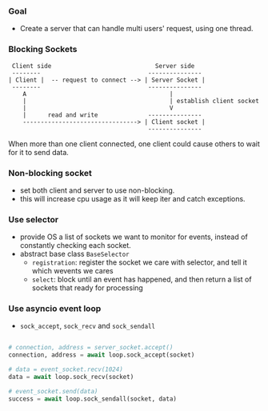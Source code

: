 ### Goal
- Create a server that can handle multi users' request, using one thread.

### Blocking Sockets

```
 Client side                             Server side
 --------                              ---------------
| Client |  -- request to connect --> | Server Socket |
 --------                              ---------------
    A                                        |
    |                                        | establish client socket
    |                                        V
    |      read and write              ---------------
    --------------------------------> | Client socket |
                                       ---------------
```
When more than one client connected, one client could cause others to wait for it to send data.


### Non-blocking socket
- set both client and server to use non-blocking.
- this will increase cpu usage as it will keep iter and catch exceptions.

### Use selector
- provide OS a list of sockets we want to monitor for events, instead of constantly checking each socket.
- abstract base class `BaseSelector`
  - `registration`: register the socket we care with selector, and tell it which wevents we cares
  - `select`: block until an event has happened, and then return a list of sockets that ready for processing

### Use asyncio event loop
- `sock_accept`, `sock_recv` and `sock_sendall`

```python

# connection, address = server_socket.accept()
connection, address = await loop.sock_accept(socket)

# data = event_socket.recv(1024)
data = await loop.sock_recv(socket)

# event_socket.send(data)
success = await loop.sock_sendall(socket, data)
```
